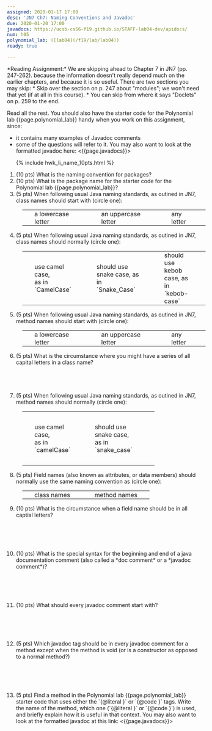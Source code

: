 ```yaml
---
assigned: 2020-01-17 17:00
desc: 'JN7 Ch7: Naming Conventions and Javadoc'
due: 2020-01-20 17:00
javadocs: https://ucsb-cs56-f19.github.io/STAFF-lab04-dev/apidocs/
num: h05
polynomial_lab: ([lab04](/f19/lab/lab04))
ready: true

---
```

<div style="display:none;"> https://ucsb-cs56.github.io/f19/hwk/h05
</div>
*Reading Assignment:* We are skipping ahead to Chapter 7 in JN7 (pp. 247-262). because the information doesn't really depend much on the earlier chapters, and because
it is so useful.   There are two sections you may skip:
* Skip over the section on p. 247 about "modules"; we won't need that yet (if at all in this course).
* You can skip from where it says "Doclets" on p. 259 to the end.

Read all the rest.   You should also have the starter code for the Polynomial lab {{page.polynomial_lab}}  handy when you work on this
assignment, since:
* it contains many examples of Javadoc comments
* some of the questions will refer to it.
You may also want to look at the formatted javadoc here: <{{page.javadocs}}>

<style>
table.circle-one { border: none; width: 100%; margin: 1em 1em 1em 1em;}
table.circle-one * td { border: none; padding: 0px 2em 0px 2em;}
</style>

<ol>

{% include hwk_li_name_10pts.html %}

<li markdown="1"> (10 pts)  What is the naming convention for packages?   

</li>

<li style="clear:both;" markdown="1">
(10 pts) What is the package name for the starter code for the Polynomial lab {{page.polynomial_lab}}?


</li>

<li> (5 pts) When following usual Java naming standards, as outined in JN7, class names should start with (circle one):

<table class="circle-one">
<tr>
<td>a lowercase letter</td>
<td>an uppercase letter</td>
<td>any letter</td>
</tr>
</table>

</li>

<li> (5 pts) When following usual Java naming standards, as outined in JN7, class names should normally (circle one):

<table class="circle-one">
<tr>
<td markdown="1">use camel case,<br> as in `CamelCase`
</td>
<td markdown="1">should use snake case, as in `Snake_Case` 
</td>
<td markdown="1">should use kebob case, as in `kebob-case`
</td>
</tr>
</table>


</li>



<li> (5 pts) When following usual Java naming standards, as outined in JN7, method names should start with (circle one):

<table class="circle-one">
<tr>
<td>a lowercase letter</td>
<td>an uppercase letter</td>
<td>any letter</td>
</tr>
</table>

<div class="pagebreak" />
</li>

<li style="margin-bottom:5em;"> (5 pts) What is the circumstance where you might have a series of all capital letters in a class name?


</li>

<li> (5 pts) When following usual Java naming standards, as outined in JN7, method names should normally (circle one):

<table class="circle-one" style="width:72%;">
<tr>
<td markdown="1">use camel case,<br> as in `camelCase`
</td>
<td markdown="1">should use snake case, as in `snake_case`
</td>
<td markdown="1">should use kebob case, as in `kebob-case`
</td>
</tr>
</table>

</li>

<li markdown="1"> (5 pts) Field names (also known as attributes, or data members) should normally use the
same naming convention as (circle one): 

<table class="circle-one">
<tr>
<td markdown="1">class names
</td>
<td markdown="1">method names
</td>
</tr>
</table>


</li>

<li style="margin-bottom: 6em;" markdown="1"> (10 pts) What is the circumstance when a field name should be in all captial letters?



</li>

<li style="margin-bottom: 6em;" markdown="1"> (10 pts) What is the special syntax for the beginning and end of a java documentation comment (also called a *doc comment*
or a *javadoc comment*)?  



</li>

<li style="margin-bottom: 6em;" markdown="1"> (10 pts) What should every javadoc comment start with?
<div style="display:none;"> NOTE NOTE NOTE .... DUPLICATE QUESTION ... REMOVE BEFORE NEXT USE OF THIS HWK 
</div>


</li>

<li style="margin-bottom: 6em;" markdown="1"> (5 pts) Which javadoc tag should be in every javadoc comment for a method except when the method
is void (or is a constructor as opposed to a normal method?)


</li>

<li style="margin-bottom: 6em;" markdown="1"> (5 pts) Find a method in the Polynomial lab {{page.polynomial_lab}} starter code that uses either the `{@literal }` or `{@code }` tags.  Write the name of the method,  which one (`{@literal }` or `{@code }`) is used,
and briefly explain how it is useful in that context.   You may also want to look at the formatted javadoc at this link: <{{page.javadocs}}>


</li>


</ol>



